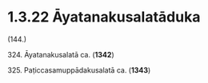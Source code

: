 # 1.3.22 Āyatanakusalatāduka

(144.)

324\. Āyatanakusalatā ca. (**1342**)

325\. Paṭiccasamuppādakusalatā ca. (**1343**)
